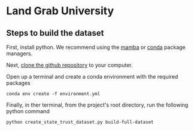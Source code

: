# Land Grab University

## Steps to build the dataset

First, install python. We recommend using the [mamba](https://mamba.readthedocs.io/en/latest/index.html#) or [conda](https://docs.conda.io/en/latest/) package managers.

Next, [clone the github repository](https://docs.github.com/en/repositories/creating-and-managing-repositories/cloning-a-repository) to your computer.

Open up a terminal and create a conda environment with the required packages

```
conda env create -f environment.yml
```
Finally, in ther terminal, from the project's root directory, run the following python command
```
python create_state_trust_dataset.py build-full-dataset
```
